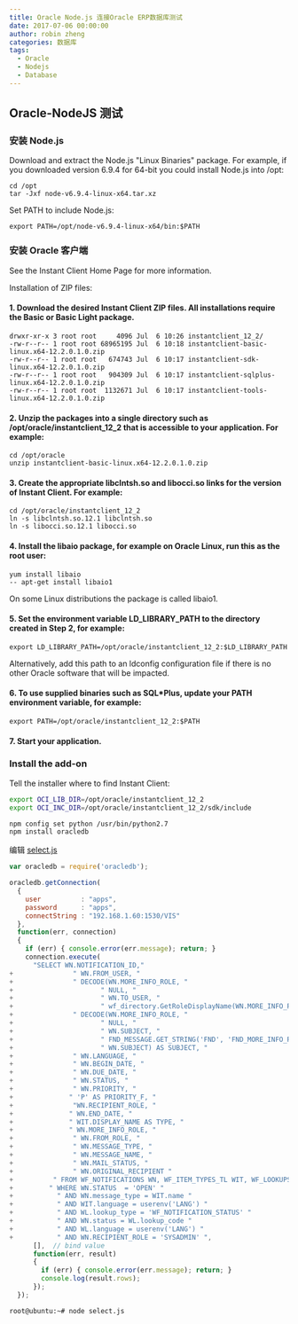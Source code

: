 ```yaml
---
title: Oracle Node.js 连接Oracle ERP数据库测试
date: 2017-07-06 00:00:00
author: robin zheng
categories: 数据库
tags:
  - Oracle
  - Nodejs
  - Database
---
```


## Oracle-NodeJS 测试


### 安装 Node.js

Download and extract the Node.js "Linux Binaries" package. For example, if you downloaded version 6.9.4 for 64-bit you could install Node.js into /opt:
```
cd /opt
tar -Jxf node-v6.9.4-linux-x64.tar.xz
```
Set PATH to include Node.js:
```
export PATH=/opt/node-v6.9.4-linux-x64/bin:$PATH
```

### 安装 Oracle 客户端

See the Instant Client Home Page for more information. 

Installation of ZIP files: 

#### 1. Download the desired Instant Client ZIP files. All installations require the Basic or Basic Light package. 

```
drwxr-xr-x 3 root root     4096 Jul  6 10:26 instantclient_12_2/
-rw-r--r-- 1 root root 68965195 Jul  6 10:18 instantclient-basic-linux.x64-12.2.0.1.0.zip
-rw-r--r-- 1 root root   674743 Jul  6 10:17 instantclient-sdk-linux.x64-12.2.0.1.0.zip
-rw-r--r-- 1 root root   904309 Jul  6 10:17 instantclient-sqlplus-linux.x64-12.2.0.1.0.zip
-rw-r--r-- 1 root root  1132671 Jul  6 10:17 instantclient-tools-linux.x64-12.2.0.1.0.zip
```

#### 2. Unzip the packages into a single directory such as /opt/oracle/instantclient_12_2 that is accessible to your application. For example:

```
cd /opt/oracle			
unzip instantclient-basic-linux.x64-12.2.0.1.0.zip
```

#### 3. Create the appropriate libclntsh.so and libocci.so links for the version of Instant Client. For example:
```
cd /opt/oracle/instantclient_12_2
ln -s libclntsh.so.12.1 libclntsh.so
ln -s libocci.so.12.1 libocci.so
```
#### 4. Install the libaio package, for example on Oracle Linux, run this as the root user:
```
yum install libaio
-- apt-get install libaio1
```
On some Linux distributions the package is called libaio1.

#### 5. Set the environment variable LD_LIBRARY_PATH to the directory created in Step 2, for example:

```
export LD_LIBRARY_PATH=/opt/oracle/instantclient_12_2:$LD_LIBRARY_PATH
```
Alternatively, add this path to an ldconfig configuration file if there is no other Oracle software that will be impacted.

#### 6. To use supplied binaries such as SQL*Plus, update your PATH environment variable, for example:
```
export PATH=/opt/oracle/instantclient_12_2:$PATH
```
#### 7. Start your application.


### Install the add-on
Tell the installer where to find Instant Client:
```bash
export OCI_LIB_DIR=/opt/oracle/instantclient_12_2
export OCI_INC_DIR=/opt/oracle/instantclient_12_2/sdk/include

npm config set python /usr/bin/python2.7
npm install oracledb
```

编辑 [select.js](https://raw.githubusercontent.com/zhengr/zhengr.github.io/master/assets/files/select.js)

```js
var oracledb = require('oracledb');

oracledb.getConnection(
  {
    user          : "apps",
    password      : "apps",
    connectString : "192.168.1.60:1530/VIS"
  },
  function(err, connection)
  {
    if (err) { console.error(err.message); return; }
    connection.execute(
      "SELECT WN.NOTIFICATION_ID,"
+               " WN.FROM_USER, "
+               " DECODE(WN.MORE_INFO_ROLE, "
+                      " NULL, "
+                      " WN.TO_USER, "
+                      " wf_directory.GetRoleDisplayName(WN.MORE_INFO_ROLE)) AS TO_USER, "
+               " DECODE(WN.MORE_INFO_ROLE, "
+                      " NULL, "
+                      " WN.SUBJECT, "
+                      " FND_MESSAGE.GET_STRING('FND', 'FND_MORE_INFO_REQUESTED') || ' ' || "
+                      " WN.SUBJECT) AS SUBJECT, "
+               " WN.LANGUAGE, "
+               " WN.BEGIN_DATE, "
+               " WN.DUE_DATE, "
+               " WN.STATUS, "
+               " WN.PRIORITY, "
+              " 'P' AS PRIORITY_F, "
+               "WN.RECIPIENT_ROLE, "
+              " WN.END_DATE, "
+              " WIT.DISPLAY_NAME AS TYPE, "
+              " WN.MORE_INFO_ROLE, "
+               " WN.FROM_ROLE, "
+               " WN.MESSAGE_TYPE, "
+               " WN.MESSAGE_NAME, "
+               " WN.MAIL_STATUS, "
+               " WN.ORIGINAL_RECIPIENT "
+          " FROM WF_NOTIFICATIONS WN, WF_ITEM_TYPES_TL WIT, WF_LOOKUPS_TL WL "
+         " WHERE WN.STATUS  = 'OPEN' "
+           " AND WN.message_type = WIT.name "
+           " AND WIT.language = userenv('LANG') "
+           " AND WL.lookup_type = 'WF_NOTIFICATION_STATUS' "
+           " AND WN.status = WL.lookup_code "
+           " AND WL.language = userenv('LANG') "
+           " AND WN.RECIPIENT_ROLE = 'SYSADMIN' ",
      [],  // bind value 
      function(err, result)
      {
        if (err) { console.error(err.message); return; }
        console.log(result.rows);
      });
  });
```

```bash
root@ubuntu:~# node select.js
```

